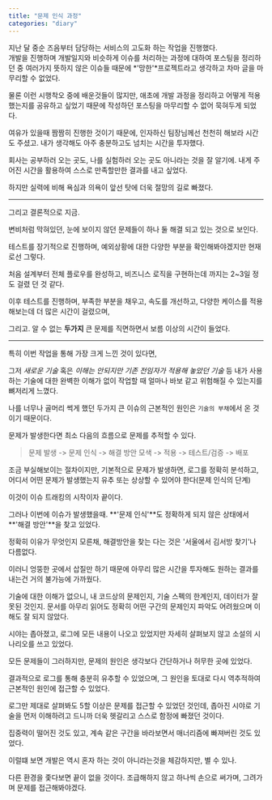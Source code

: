 ```yaml
---
title: "문제 인식 과정"
categories: "diary"
---
```

지난 달 중순 즈음부터 담당하는 서비스의 고도화 하는 작업을 진행했다.<br>
개발을 진행하며 개발일지와 비슷하게 이슈를 처리하는 과정에 대하여 포스팅을 정리하던 중 여러가지 뜻하지 않은 이슈들 때문에 *'망한'*프로젝트라고 생각하고 차마 글을 마무리할 수 없었다.

물론 이런 시행착오 중에 배운것들이 많지만, 애초에 개발 과정을 정리하고 어떻게 적용했는지를 공유하고 싶었기 때문에 작성하던 포스팅을 마무리할 수 없어 묵혀두게 되었다.

여유가 있을때 짬짬히 진행한 것이기 때문에, 인자하신 팀장님께선 천천히 해보라 시간도 주셨고. 내가 생각해도 아주 충분하고도 넘치는 시간을 투자했다.

회사는 공부하러 오는 곳도, 나를 실험하러 오는 곳도 아니라는 것을 잘 알기에. 내게 주어진 시간을 활용하여 스스로 만족할만한 결과를 내고 싶었다.

하지만 실력에 비해 욕심과 의욕이 앞선 탓에 더욱 절망의 길로 빠졌다.

---

그리고 결론적으로 지금.

변비처럼 막혀있던, 눈에 보이지 않던 문제들이 하나 둘 해결 되고 있는 것으로 보인다.

테스트를 장기적으로 진행하며, 예외상황에 대한 다양한 부분을 확인해봐야겠지만 현재로선 그렇다.

처음 설계부터 전체 플로우를 완성하고, 비즈니스 로직을 구현하는데 까지는 2~3일 정도 걸렸 던 것 같다.

이후 테스트를 진행하며, 부족한 부분을 채우고, 속도를 개선하고, 다양한 케이스를 적용해보는데 더 많은 시간이 걸렸으며,

그리고. 알 수 없는 **두가지** 큰 문제를 직면하면서 보름 이상의 시간이 들었다.

---

특히 이번 작업을 통해 가장 크게 느낀 것이 있다면,

그저 *새로운 기술* 혹은 *이해는 안되지만 기존 전임자가 적용해 놓았던 기술* 등 내가 사용하는 기술에 대한 완벽한 이해가 없이 작업할 때 얼마나 바보 같고 위험해질 수 있는지를 뼈저리게 느꼈다.

나를 너무나 골머리 썩게 했던 두가지 큰 이슈의 근본적인 원인은 `기술의 부채`에서 온 것이기 때문이다.

문제가 발생한다면 최소 다음의 흐름으로 문제를 추적할 수 있다.

> 문제 발생 -> 문제 인식 -> 해결 방안 모색 -> 적용 -> 테스트/검증 -> 배포

조금 부실해보이는 절차이지만, 기본적으로 문제가 발생하면, 로그를 정확히 분석하고, 어디서 어떤 문제가 발생했는지 유추 또는 상상할 수 있어야 한다(문제 인식의 단계)

이것이 이슈 트래킹의 시작이자 끝이다.

그러나 이번에 이슈가 발생했을때. **'문제 인식'**도 정확하게 되지 않은 상태에서 **'해결 방안'**을 찾고 있었다.

정확히 이유가 무엇인지 모른채, 해결방안을 찾는 다는 것은 '서울에서 김서방 찾기'나 다름없다.

이러니 엉뚱한 곳에서 삽질만 하기 때문에 아무리 많은 시간을 투자해도 원하는 결과를 내는건 거의 불가능에 가까웠다.

기술에 대한 이해가 없으니, 내 코드상의 문제인지, 기술 스펙의 한계인지, 데이터가 잘못된 것인지. 문서를 아무리 읽어도 정확히 어떤 구간의 문제인지 파악도 어려웠으며 이해도 잘 되지 않았다.

시야는 좁아졌고, 로그에 모든 내용이 나오고 있었지만 자세히 살펴보지 않고 소설의 시나리오를 쓰고 있었다.

모든 문제들이 그러하지만, 문제의 원인은 생각보다 간단하거나 허무한 곳에 있었다.

결과적으로 로그를 통해 충분히 유추할 수 있었으며, 그 원인을 토대로 다시 역추적하여 근본적인 원인에 접근할 수 있었다.

로그만 제대로 살펴봐도 5할 이상은 문제를 접근할 수 있었던 것인데, 좁아진 시야로 기술을 먼저 이해하려고 드니까 더욱 헷갈리고 스스로 함정에 빠졌던 것이다.

집중력이 떨어진 것도 있고, 계속 같은 구간을 바라보면서 매너리즘에 빠져버린 것도 있었다.

이럴떄 보면 개발은 역시 혼자 하는 것이 아니라는것을 체감하지만, 별 수 있나.

다른 환경을 좇다보면 끝이 없을 것이다. 조급해하지 않고 하나씩 손으로 써가며, 그려가며 문제를 접근해봐야겠다.